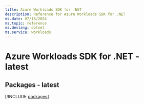 ```yaml
---
title: Azure Workloads SDK for .NET
description: Reference for Azure Workloads SDK for .NET
ms.date: 07/16/2024
ms.topic: reference
ms.devlang: dotnet
ms.service: workloads
---
```

# Azure Workloads SDK for .NET - latest
## Packages - latest
[!INCLUDE [packages](workloads-index.md)]
